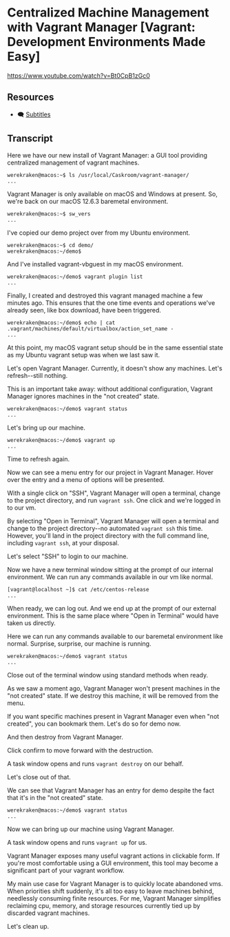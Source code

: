 # Centralized Machine Management with Vagrant Manager [Vagrant: Development Environments Made Easy]

https://www.youtube.com/watch?v=Bt0CpB1zGc0

## Resources

* 🗨 [Subtitles](subtitles.srt)

## Transcript

Here we have our new install of Vagrant Manager: a GUI tool providing centralized management of vagrant machines.
```
werekraken@macos:~$ ls /usr/local/Caskroom/vagrant-manager/
...
```

Vagrant Manager is only available on macOS and Windows at present. So, we're back on our macOS 12.6.3 baremetal environment.
```
werekraken@macos:~$ sw_vers
...
```

I've copied our demo project over from my Ubuntu environment.
```
werekraken@macos:~$ cd demo/
werekraken@macos:~/demo$ 
```

And I've installed vagrant-vbguest in my macOS environment.
```
werekraken@macos:~/demo$ vagrant plugin list
...
```

Finally, I created and destroyed this vagrant managed machine a few minutes ago. This ensures that the one time events and operations we've already seen, like box download, have been triggered.
```
werekraken@macos:~/demo$ echo | cat .vagrant/machines/default/virtualbox/action_set_name -
...
```
At this point, my macOS vagrant setup should be in the same essential state as my Ubuntu vagrant setup was when we last saw it.

Let's open Vagrant Manager. Currently, it doesn't show any machines. Let's refresh--still nothing.

This is an important take away: without additional configuration, Vagrant Manager ignores machines in the "not created" state.
```
werekraken@macos:~/demo$ vagrant status
...
```

Let's bring up our machine.
```
werekraken@macos:~/demo$ vagrant up
...
```

Time to refresh again.

Now we can see a menu entry for our project in Vagrant Manager. Hover over the entry and a menu of options will be presented.

With a single click on "SSH", Vagrant Manager will open a terminal, change to the project directory, and run `vagrant ssh`. One click and we're logged in to our vm.

By selecting "Open in Terminal", Vagrant Manager will open a terminal and change to the project directory--no automated `vagrant ssh` this time. However, you'll land in the project directory with the full command line, including `vagrant ssh`, at your disposal.

Let's select "SSH" to login to our machine.

Now we have a new terminal window sitting at the prompt of our internal environment. We can run any commands available in our vm like normal.
```
[vagrant@localhost ~]$ cat /etc/centos-release
...
```

When ready, we can log out. And we end up at the prompt of our external environment. This is the same place where "Open in Terminal" would have taken us directly.

Here we can run any commands available to our baremetal environment like normal. Surprise, surprise, our machine is running.
```
werekraken@macos:~/demo$ vagrant status
...
```

Close out of the terminal window using standard methods when ready.

As we saw a moment ago, Vagrant Manager won't present machines in the "not created" state. If we destroy this machine, it will be removed from the menu.

If you want specific machines present in Vagrant Manager even when "not created", you can bookmark them. Let's do so for demo now.

And then destroy from Vagrant Manager.

Click confirm to move forward with the destruction.

A task window opens and runs `vagrant destroy` on our behalf.

Let's close out of that.

We can see that Vagrant Manager has an entry for demo despite the fact that it's in the "not created" state.
```
werekraken@macos:~/demo$ vagrant status
...
```

Now we can bring up our machine using Vagrant Manager.

A task window opens and runs `vagrant up` for us.

Vagrant Manager exposes many useful vagrant actions in clickable form. If you're most comfortable using a GUI environment, this tool may become a significant part of your vagrant workflow.

My main use case for Vagrant Manager is to quickly locate abandoned vms. When priorities shift suddenly, it's all too easy to leave machines behind, needlessly consuming finite resources. For me, Vagrant Manager simplifies reclaiming cpu, memory, and storage resources currently tied up by discarded vagrant machines.

Let's clean up.
